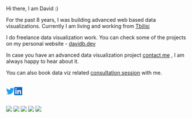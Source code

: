 Hi there, I am David :)

For the past 8 years, I was building advanced web based data visualizations. Currently I am living and working from [Tbilisi](https://www.google.com/maps/place/Tbilisi/@41.7325661,44.7688137,12z/data=!3m1!4b1!4m5!3m4!1s0x40440cd7e64f626b:0x61d084ede2576ea3!8m2!3d41.7151377!4d44.827096)

I do freelance data visualization work. You can check some of the projects on my personal website - [davidb.dev](https://davidb.dev) 

In case you have an advanced data visualization project [contact me](https://davidb.dev/about) , I am always happy to hear about it. 

You can also book data viz related [consultation session](https://www.fiverr.com/share/4XxG21) with me.

</br> 
<a href="https://twitter.com/dbumbeishvili">
  <img align="left" alt="Twitter" width="22px" src="https://raw.githubusercontent.com/bumbeishvili/bumbeishvili/master/assets/twitter.svg" />
</a>
<a href="https://www.linkedin.com/in/bumbeishvili/">
  <img align="left" alt="LinkedIN" width="22px" src="https://raw.githubusercontent.com/bumbeishvili/bumbeishvili/master/assets/linkedin.svg" />
</a>


</br> 
</br> 
</br> 

<div>
  <a href="https://davidb.dev/project/marketers-globe"><img src="https://user-images.githubusercontent.com/6873202/87780018-de389880-c83e-11ea-8084-08ba91e3bfb6.gif"></a> 
  <a target="_blank" href="https://davidb.dev/project/climate-ai"><img src="https://user-images.githubusercontent.com/6873202/87780023-e09af280-c83e-11ea-8780-68f4c1e73927.gif"></a> 
  <a href="https://davidb.dev/project/coronavirus"><img src="https://user-images.githubusercontent.com/6873202/87780002-d8db4e00-c83e-11ea-9728-ab56c968face.gif"></a> 
  <a href="https://davidb.dev/project/justice-snapshot"><img src="https://user-images.githubusercontent.com/6873202/87780012-dd076b80-c83e-11ea-892f-7573e9733df8.gif"></a> 
  <a href="https://davidb.dev/project/climate-ai"><img src="https://user-images.githubusercontent.com/6873202/87780022-df69c580-c83e-11ea-9080-23da21171063.gif"></a> 
</div>
 
